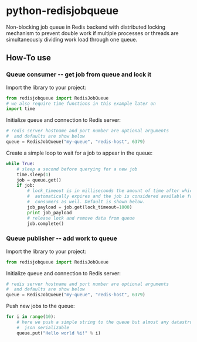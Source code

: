 # python-redisjobqueue
Non-blocking job queue in Redis backend with distributed locking mechanism to prevent double work if multiple processes or threads are simultaneously dividing work load through one queue.

## How-To use

### Queue consumer -- get job from queue and lock it

Import the library to your project:
```python
from redisjobqueue import RedisJobQueue
# we also require time functions in this example later on
import time
```

Initialize queue and connection to Redis server:
```python
# redis server hostname and port number are optional arguments
#  and defaults are show below
queue = RedisJobQueue("my-queue", "redis-host", 6379)
```

Create a simple loop to wait for a job to appear in the queue:
```python
while True:
	# sleep a second before querying for a new job
	time.sleep(1)
	job = queue.get()
	if job:
		# lock_timeout is in milliseconds the amount of time after which lock
		#  automatically expires and the job is considered available for other
		#  consumers as well. Default is shown below.
		job_payload = job.get(lock_timeout=1000)
		print job_payload
		# release lock and remove data from queue
		job.complete()
```

### Queue publisher -- add work to queue

Import the library to your project:
```python
from redisjobqueue import RedisJobQueue
```

Initialize queue and connection to Redis server:
```python
# redis server hostname and port number are optional arguments
#  and defaults are show below
queue = RedisJobQueue("my-queue", "redis-host", 6379)
```
Push new jobs to the queue:
```python
for i in range(10):
	# here we push a simple string to the queue but almost any datastructure is acceptable as long as it
	#  json serializable
	queue.put("Hello world %i!" % i)
```
